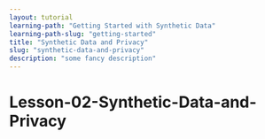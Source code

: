 ```yaml
---
layout: tutorial
learning-path: "Getting Started with Synthetic Data"
learning-path-slug: "getting-started"
title: "Synthetic Data and Privacy"
slug: "synthetic-data-and-privacy"
description: "some fancy description"
---
```


# Lesson-02-Synthetic-Data-and-Privacy